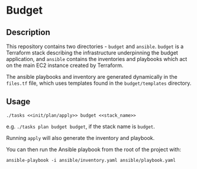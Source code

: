 # Budget

## Description

This repository contains two directories - `budget` and `ansible`. `budget` is a Terraform stack describing the infrastructure underpinning the budget application, and `ansible` contains the inventories and playbooks which act on the main EC2 instance created by Terraform. 

The ansible playbooks and inventory are generated dynamically in the `files.tf` file, which uses templates found in the `budget/templates` directory.

## Usage

`./tasks <<init/plan/apply>> budget <<stack_name>>`

e.g. `./tasks plan budget budget`, if the stack name is `budget`.


Running `apply` will also generate the inventory and playbook.

You can then run the Ansible playbook from the root of the project with:

`ansible-playbook -i ansible/inventory.yaml ansible/playbook.yaml`